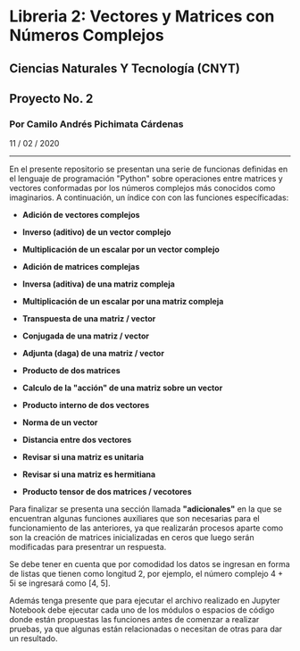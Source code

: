 # Libreria 2: Vectores y Matrices con Números Complejos
## Ciencias Naturales Y Tecnología (CNYT)
## Proyecto No. 2
### Por Camilo Andrés Pichimata Cárdenas
11 / 02 / 2020
___
En el presente repositorio se presentan una serie de funcionas definidas en el lenguaje de programación "Python" sobre operaciones entre matrices y vectores conformadas por los números complejos más conocidos como imaginarios. A continuación, un índice con con las funciones específicadas:

+ **Adición de vectores complejos**

+ **Inverso (aditivo) de un vector complejo**

+ **Multiplicación de un escalar por un vector complejo**

+ **Adición de matrices complejas**

+ **Inversa (aditiva) de una matriz compleja**

+ **Multiplicación de un escalar por una matriz compleja**

+ **Transpuesta de una matriz / vector**

+ **Conjugada de una matriz / vector**

+ **Adjunta (daga) de una matriz / vector**

+ **Producto de dos matrices**

+ **Calculo de la "acción" de una matriz sobre un vector**

+ **Producto interno de dos vectores**

+ **Norma de un vector**

+ **Distancia entre dos vectores**

+ **Revisar si una matriz es unitaria**

+ **Revisar si una matriz es hermitiana**

+ **Producto tensor de dos matrices / vecotores**

Para finalizar se presenta una sección llamada **"adicionales"** en la que se encuentran algunas funciones auxiliares que son necesarias para el funcionamiento de las anteriores, ya que realizarán procesos aparte como son la creación de matrices inicializadas en ceros que luego serán modificadas para presentrar un respuesta.

Se debe tener en cuenta que por comodidad los datos se ingresan en forma de listas que tienen como longitud 2, por ejemplo, el número complejo 4 + 5i se ingresará como [4, 5].

Además tenga presente que para ejecutar el archivo realizado en Jupyter Notebook debe ejecutar cada uno de los módulos o espacios de código donde están propuestas las funciones antes de comenzar a realizar pruebas, ya que algunas están relacionadas o necesitan de otras para dar un resultado.
